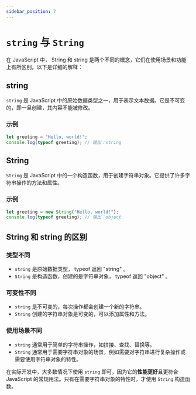 ```yaml
---
sidebar_position: 7
---
```


# `string` 与 `String`

在 JavaScript 中， String 和 string 是两个不同的概念，它们在使用场景和功能上有所区别。以下是详细的解释：

## string

`string` 是 JavaScript 中的原始数据类型之一，用于表示文本数据。它是不可变的，即一旦创建，其内容不能被修改。

### 示例

```javascript
let greeting = "Hello, world!";
console.log(typeof greeting); // 输出：string
```

## String

`String` 是 JavaScript 中的一个构造函数，用于创建字符串对象。它提供了许多字符串操作的方法和属性。

### 示例

```javascript
let greeting = new String("Hello, world!");
console.log(typeof greeting); // 输出：object
```

## String 和 string 的区别

### 类型不同

- `string` 是原始数据类型， typeof 返回 "string" 。
- `String` 是构造函数，创建的是字符串对象， typeof 返回 "object" 。

### 可变性不同

- `string` 是不可变的，每次操作都会创建一个新的字符串。
- `String` 创建的字符串对象是可变的，可以添加属性和方法。

### 使用场景不同

- `string` 通常用于简单的字符串操作，如拼接、查找、替换等。
- `String` 通常用于需要字符串对象的场景，例如需要对字符串进行复杂操作或需要使用字符串对象的特性。

在实际开发中，大多数情况下使用 `string` 即可，因为它的**性能更好**且更符合 JavaScript 的常规用法。只有在需要字符串对象的特性时，才使用 `String` 构造函数。
